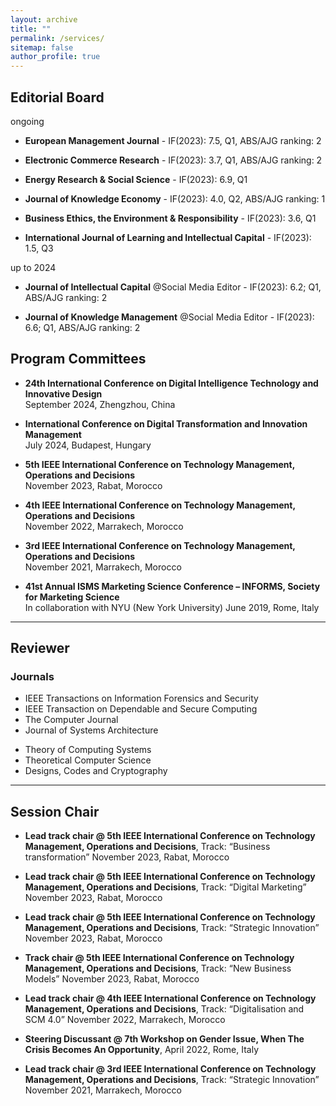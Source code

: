 ```yaml
---
layout: archive
title: ""
permalink: /services/
sitemap: false
author_profile: true
---
```


## Editorial Board ##
ongoing

- **European Management Journal** - IF(2023): 7.5, Q1, ABS/AJG ranking: 2

- **Electronic Commerce Research** - IF(2023): 3.7, Q1, ABS/AJG ranking: 2

- **Energy Research & Social Science** - IF(2023): 6.9, Q1

- **Journal of Knowledge Economy** - IF(2023): 4.0, Q2, ABS/AJG ranking: 1

- **Business Ethics, the Environment & Responsibility** - IF(2023): 3.6, Q1

- **International Journal of Learning and Intellectual Capital** - IF(2023): 1.5, Q3


up to 2024
- **Journal of Intellectual Capital** @Social Media Editor - IF(2023): 6.2; Q1, ABS/AJG ranking: 2

- **Journal of Knowledge Management** @Social Media Editor - IF(2023): 6.6; Q1, ABS/AJG ranking: 2



## Program Committees ##

- **24th International Conference on Digital Intelligence Technology and Innovative Design**\
September 2024, Zhengzhou, China

- **International Conference on Digital Transformation and Innovation Management**\
July 2024, Budapest, Hungary

- **5th IEEE International Conference on Technology Management, Operations and Decisions**\
November 2023, Rabat, Morocco

- **4th IEEE International Conference on Technology Management, Operations and Decisions**\
November 2022, Marrakech, Morocco

- **3rd IEEE International Conference on Technology Management, Operations and Decisions**\
November 2021, Marrakech, Morocco

- **41st Annual ISMS Marketing Science Conference – INFORMS, Society for Marketing Science**\
In collaboration with NYU (New York University)
June 2019, Rome, Italy

---

## Reviewer ##

### Journals ####

- IEEE Transactions on Information Forensics and Security
- IEEE Transaction on Dependable and Secure Computing 
- The Computer Journal 
- Journal of Systems Architecture
<!-- - IET Information Security -->
- Theory of Computing Systems
- Theoretical Computer Science 
- Designs, Codes and Cryptography

---

## Session Chair ##

- **Lead track chair @ 5th IEEE International Conference on Technology Management, Operations and Decisions**, 
Track: “Business transformation”
November 2023, Rabat, Morocco

- **Lead track chair @ 5th IEEE International Conference on Technology Management, Operations and Decisions**, 
Track: “Digital Marketing”
November 2023, Rabat, Morocco

- **Lead track chair @ 5th IEEE International Conference on Technology Management, Operations and Decisions**, 
Track: “Strategic Innovation”
November 2023, Rabat, Morocco

- **Track chair @ 5th IEEE International Conference on Technology Management, Operations and Decisions**, 
Track: “New Business Models”
November 2023, Rabat, Morocco

- **Lead track chair @ 4th IEEE International Conference on Technology Management, Operations and Decisions**, 
Track: “Digitalisation and SCM 4.0”
November 2022, Marrakech, Morocco

- **Steering Discussant @ 7th Workshop on Gender Issue, When The Crisis Becomes An Opportunity**, 
April 2022, Rome, Italy

- **Lead track chair @ 3rd IEEE International Conference on Technology Management, Operations and Decisions**, 
Track: “Strategic Innovation”
November 2021, Marrakech, Morocco